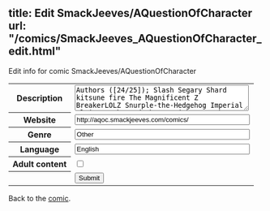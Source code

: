 title: Edit SmackJeeves/AQuestionOfCharacter
url: "/comics/SmackJeeves_AQuestionOfCharacter_edit.html"
---
Edit info for comic SmackJeeves/AQuestionOfCharacter

<form name="comic" action="http://gaepostmail.appspot.com/comic/" method="post">
<table class="comicinfo">
<tr>
<th>Description</th><td><textarea name="description" cols="40" rows="3">Authors ([24/25]); Slash Segary Shard kitsune fire The Magnificent Z BreakerLOLZ Snurple-the-Hedgehog Imperial Ultimate the Hedgehog AnXjak aqua the hedgie Royle McCulloch Scar M.Dailey DelSoul 55dubdub Nick Cypher The Flames EclipseTC Punchy GrovyleGoodbye128 Kaizuto Agent Transpire Azure_Kite Light-Called-Hope Zonethehedgehog -----PLACES OPEN UP EVERY SUNDAY AT 7PM EST IF ANYONE LEAVES/A PLACE IS MADE AVAILABLE----- THERE ARE CURRENTLY: 1 SLOT(S) AVAILABLE. IF YOU WISH TO APPLY FOR A SPOT, PLEASE SEND IN AN APPLICATION, EITHER VIA THE APP SYSTEM OR VIA PM TO Z OR SHARD. YOUR APP MUST INCLUDE YOUR REASON FOR WANTING TO JOIN AS WELL AS AN EXAMPLE OF (COMIC) WORK YOU'VE DONE IN THE PAST. REMEMBER, WE WORK ON A 'FIRST COME FIRST SERVED' BASIS, SO IF YOU DON'T MAKE IT THIS TIME, FEEL FREE TO TRY AGAIN IN FUTURE!</textarea></td>
</tr>
<tr>
<th>Website</th><td><input type="text" name="url" value="http://aqoc.smackjeeves.com/comics/" size="40"/></td>
</tr>
<tr>
<th>Genre</th><td><input type="text" name="genre" value="Other" size="40"/></td>
</tr>
<tr>
<th>Language</th><td><input type="text" name="language" value="English" size="40"/></td>
</tr>
<tr>
<th>Adult content</th><td><input type="checkbox" name="adult" value="adult" /></td>
</tr>
<tr>
<th></th><td>
<input type="hidden" name="comic" value="SmackJeeves_AQuestionOfCharacter" />
<input type="submit" name="submit" value="Submit" />
</td>
</tr>
</table>
</form>

Back to the [comic](SmackJeeves_AQuestionOfCharacter.html).
